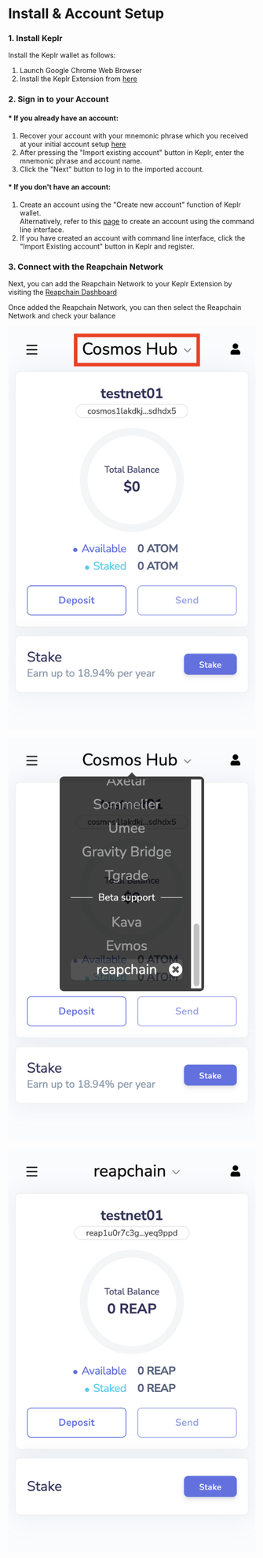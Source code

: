 # Install & Account Setup

### 1. Install Keplr

Install the Keplr wallet as follows:

1. Launch Google Chrome Web Browser
2. Install the Keplr Extension from [here](https://chrome.google.com/webstore/detail/keplr/dmkamcknogkgcdfhhbddcghachkejeap)

### 2. Sign in to your Account&#x20;

#### \* If you already have an account:

1. Recover your account with your mnemonic phrase which you received at your initial account setup [here](../../user-guides/account.md#creating-an-account)
2. After pressing the "Import existing account" button in Keplr, enter the mnemonic phrase and account name.
3. Click the "Next" button to log in to the imported account.

#### \* If you don't have an account:

1. Create an account using the "Create new account" function of Keplr wallet.\
   Alternatively, refer to this [page](../../user-guides/account.md) to create an account using the command line interface.
2. If you have created an account with command line interface, click the "Import Existing account" button in Keplr and register.

### 3. Connect with the Reapchain Network

Next, you can add the Reapchain Network to your Keplr Extension by visiting the [Reapchain Dashboard](../../user-guides/dashboard/)

Once added the Reapchain Network, you can then select the Reapchain Network and check your balance



![](<../../.gitbook/assets/image (35).png>)

![](<../../.gitbook/assets/image (37).png>)

![](<../../.gitbook/assets/image (14) (1).png>)
